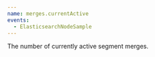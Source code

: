```yaml
---
name: merges.currentActive
events:
  - ElasticsearchNodeSample
---
```


The number of currently active segment merges.